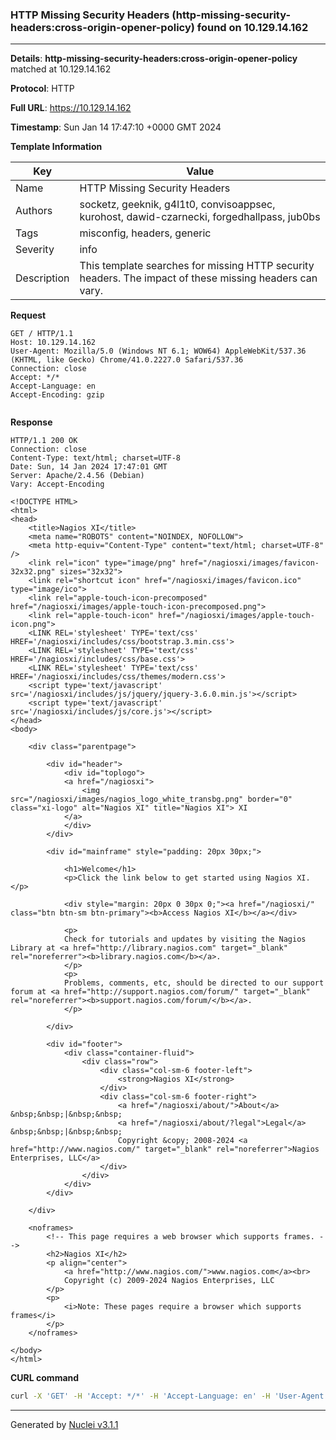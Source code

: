 ### HTTP Missing Security Headers (http-missing-security-headers:cross-origin-opener-policy) found on 10.129.14.162

----
**Details**: **http-missing-security-headers:cross-origin-opener-policy** matched at 10.129.14.162

**Protocol**: HTTP

**Full URL**: https://10.129.14.162

**Timestamp**: Sun Jan 14 17:47:10 +0000 GMT 2024

**Template Information**

| Key | Value |
| --- | --- |
| Name | HTTP Missing Security Headers |
| Authors | socketz, geeknik, g4l1t0, convisoappsec, kurohost, dawid-czarnecki, forgedhallpass, jub0bs |
| Tags | misconfig, headers, generic |
| Severity | info |
| Description | This template searches for missing HTTP security headers. The impact of these missing headers can vary.<br> |

**Request**
```http
GET / HTTP/1.1
Host: 10.129.14.162
User-Agent: Mozilla/5.0 (Windows NT 6.1; WOW64) AppleWebKit/537.36 (KHTML, like Gecko) Chrome/41.0.2227.0 Safari/537.36
Connection: close
Accept: */*
Accept-Language: en
Accept-Encoding: gzip


```

**Response**
```http
HTTP/1.1 200 OK
Connection: close
Content-Type: text/html; charset=UTF-8
Date: Sun, 14 Jan 2024 17:47:01 GMT
Server: Apache/2.4.56 (Debian)
Vary: Accept-Encoding

<!DOCTYPE HTML>
<html>
<head>
    <title>Nagios XI</title>
    <meta name="ROBOTS" content="NOINDEX, NOFOLLOW">
    <meta http-equiv="Content-Type" content="text/html; charset=UTF-8" />
    <link rel="icon" type="image/png" href="/nagiosxi/images/favicon-32x32.png" sizes="32x32">
    <link rel="shortcut icon" href="/nagiosxi/images/favicon.ico" type="image/ico">
    <link rel="apple-touch-icon-precomposed" href="/nagiosxi/images/apple-touch-icon-precomposed.png">
    <link rel="apple-touch-icon" href="/nagiosxi/images/apple-touch-icon.png">
    <LINK REL='stylesheet' TYPE='text/css' HREF='/nagiosxi/includes/css/bootstrap.3.min.css'>
    <LINK REL='stylesheet' TYPE='text/css' HREF='/nagiosxi/includes/css/base.css'>
    <LINK REL='stylesheet' TYPE='text/css' HREF='/nagiosxi/includes/css/themes/modern.css'>
    <script type='text/javascript' src='/nagiosxi/includes/js/jquery/jquery-3.6.0.min.js'></script>
    <script type='text/javascript' src='/nagiosxi/includes/js/core.js'></script>
</head>
<body>
        
    <div class="parentpage">

        <div id="header">
            <div id="toplogo">
            <a href="/nagiosxi">
                <img src="/nagiosxi/images/nagios_logo_white_transbg.png" border="0" class="xi-logo" alt="Nagios XI" title="Nagios XI"> XI
            </a>
            </div>
        </div>

        <div id="mainframe" style="padding: 20px 30px;">

            <h1>Welcome</h1>
            <p>Click the link below to get started using Nagios XI.</p>
            
            <div style="margin: 20px 0 30px 0;"><a href="/nagiosxi/" class="btn btn-sm btn-primary"><b>Access Nagios XI</b></a></div>
            
            <p>
            Check for tutorials and updates by visiting the Nagios Library at <a href="http://library.nagios.com" target="_blank" rel="noreferrer"><b>library.nagios.com</b></a>.
            </p>
            <p>
            Problems, comments, etc, should be directed to our support forum at <a href="http://support.nagios.com/forum/" target="_blank" rel="noreferrer"><b>support.nagios.com/forum/</b></a>.
            </p>

        </div>

        <div id="footer">
            <div class="container-fluid">
                <div class="row">
                    <div class="col-sm-6 footer-left">
                        <strong>Nagios XI</strong>
                    </div>
                    <div class="col-sm-6 footer-right">
                        <a href="/nagiosxi/about/">About</a> &nbsp;&nbsp;|&nbsp;&nbsp;
                        <a href="/nagiosxi/about/?legal">Legal</a> &nbsp;&nbsp;|&nbsp;&nbsp;
                        Copyright &copy; 2008-2024 <a href="http://www.nagios.com/" target="_blank" rel="noreferrer">Nagios Enterprises, LLC</a>
                    </div>
                </div>
            </div>
        </div>
        
    </div>

    <noframes>
        <!-- This page requires a web browser which supports frames. --> 
        <h2>Nagios XI</h2>
        <p align="center">
            <a href="http://www.nagios.com/">www.nagios.com</a><br>
            Copyright (c) 2009-2024 Nagios Enterprises, LLC
        </p>
        <p>
            <i>Note: These pages require a browser which supports frames</i>
        </p>
    </noframes>

</body>
</html>
```


**CURL command**
```sh
curl -X 'GET' -H 'Accept: */*' -H 'Accept-Language: en' -H 'User-Agent: Mozilla/5.0 (Windows NT 6.1; WOW64) AppleWebKit/537.36 (KHTML, like Gecko) Chrome/41.0.2227.0 Safari/537.36' 'https://10.129.14.162'
```

----

Generated by [Nuclei v3.1.1](https://github.com/projectdiscovery/nuclei)